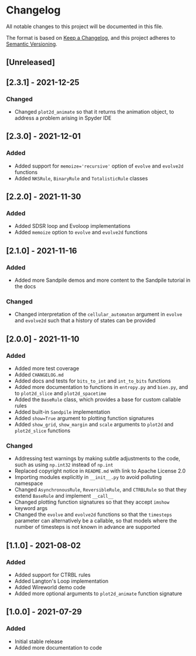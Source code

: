 # Changelog

All notable changes to this project will be documented in this file.

The format is based on [Keep a Changelog](https://keepachangelog.com/en/1.0.0/),
and this project adheres to [Semantic Versioning](https://semver.org/spec/v2.0.0.html).

## [Unreleased]


## [2.3.1] - 2021-12-25

### Changed

- Changed `plot2d_animate` so that it returns the animation object, to address a problem arising in Spyder IDE

## [2.3.0] - 2021-12-01

### Added

- Added support for `memoize='recursive'` option of `evolve` and `evolve2d` functions
- Added `NKSRule`, `BinaryRule` and `TotalisticRule` classes

## [2.2.0] - 2021-11-30

### Added

- Added SDSR loop and Evoloop implementations
- Added `memoize` option to `evolve` and `evolve2d` functions

## [2.1.0] - 2021-11-16

### Added

- Added more Sandpile demos and more content to the Sandpile tutorial in the docs

### Changed

- Changed interpretation of the `cellular_automaton` argument in `evolve` and `evolve2d` such that a history of states can be provided

## [2.0.0] - 2021-11-10

### Added 

- Added more test coverage
- Added `CHANGELOG.md`
- Added docs and tests for `bits_to_int` and `int_to_bits` functions
- Added more documentation to functions in `entropy.py` and `bien.py`, and to `plot2d_slice` and `plot2d_spacetime`
- Added the `BaseRule` class, which provides a base for custom callable rules
- Added built-in `Sandpile` implementation
- Added `show=True` argument to plotting function signatures
- Added `show_grid`, `show_margin` and `scale` arguments to `plot2d` and `plot2d_slice` functions

### Changed

- Addressing test warnings by making subtle adjustments to the code, such as using `np.int32` instead of `np.int`
- Replaced copyright notice in `README.md` with link to Apache License 2.0
- Importing modules explicitly in `__init__.py` to avoid polluting namespace
- Changed `AsynchronousRule`, `ReversibleRule`, and `CTRBLRule` so that they extend `BaseRule` and implement `__call__`
- Changed plotting function signatures so that they accept `imshow` keyword args
- Changed the `evolve` and `evolve2d` functions so that the `timesteps` parameter can alternatively be a callable,
  so that models where the number of timesteps is not known in advance are supported

## [1.1.0] - 2021-08-02

### Added

- Added support for CTRBL rules
- Added Langton's Loop implementation
- Added Wireworld demo code
- Added more optional arguments to `plot2d_animate` function signature

## [1.0.0] - 2021-07-29

### Added

- Initial stable release
- Added more documentation to code
